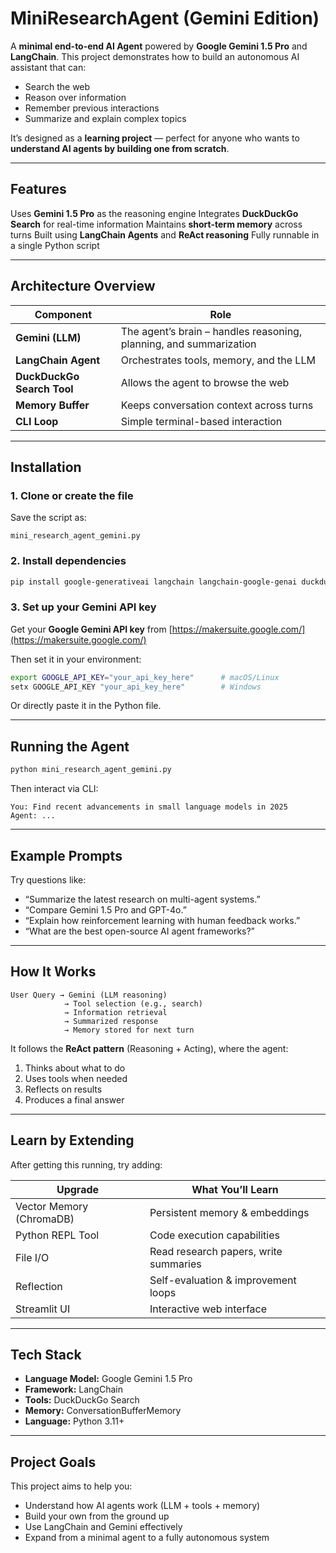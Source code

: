 # MiniResearchAgent (Gemini Edition)

A **minimal end-to-end AI Agent** powered by **Google Gemini 1.5 Pro** and **LangChain**.
This project demonstrates how to build an autonomous AI assistant that can:

- Search the web
- Reason over information
- Remember previous interactions
- Summarize and explain complex topics

It’s designed as a **learning project** — perfect for anyone who wants to **understand AI agents by building one from scratch**.

---

## Features

Uses **Gemini 1.5 Pro** as the reasoning engine
Integrates **DuckDuckGo Search** for real-time information
Maintains **short-term memory** across turns
Built using **LangChain Agents** and **ReAct reasoning**
Fully runnable in a single Python script

---

## Architecture Overview

| Component                  | Role                                                               |
| -------------------------- | ------------------------------------------------------------------ |
| **Gemini (LLM)**           | The agent’s brain – handles reasoning, planning, and summarization |
| **LangChain Agent**        | Orchestrates tools, memory, and the LLM                            |
| **DuckDuckGo Search Tool** | Allows the agent to browse the web                                 |
| **Memory Buffer**          | Keeps conversation context across turns                            |
| **CLI Loop**               | Simple terminal-based interaction                                  |

---

## Installation

### 1. Clone or create the file

Save the script as:

```
mini_research_agent_gemini.py
```

### 2. Install dependencies

```bash
pip install google-generativeai langchain langchain-google-genai duckduckgo-search chromadb
```

### 3. Set up your Gemini API key

Get your **Google Gemini API key** from [https://makersuite.google.com/](https://makersuite.google.com/)

Then set it in your environment:

```bash
export GOOGLE_API_KEY="your_api_key_here"      # macOS/Linux
setx GOOGLE_API_KEY "your_api_key_here"        # Windows
```

Or directly paste it in the Python file.

---

## Running the Agent

```bash
python mini_research_agent_gemini.py
```

Then interact via CLI:

```
You: Find recent advancements in small language models in 2025
Agent: ...
```

---

## Example Prompts

Try questions like:

- “Summarize the latest research on multi-agent systems.”
- “Compare Gemini 1.5 Pro and GPT-4o.”
- “Explain how reinforcement learning with human feedback works.”
- “What are the best open-source AI agent frameworks?”

---

## How It Works

```text
User Query → Gemini (LLM reasoning)
            → Tool selection (e.g., search)
            → Information retrieval
            → Summarized response
            → Memory stored for next turn
```

It follows the **ReAct pattern** (Reasoning + Acting), where the agent:

1. Thinks about what to do
2. Uses tools when needed
3. Reflects on results
4. Produces a final answer

---

## Learn by Extending

After getting this running, try adding:

| Upgrade                  | What You’ll Learn                     |
| ------------------------ | ------------------------------------- |
| Vector Memory (ChromaDB) | Persistent memory & embeddings        |
| Python REPL Tool         | Code execution capabilities           |
| File I/O                 | Read research papers, write summaries |
| Reflection               | Self-evaluation & improvement loops   |
| Streamlit UI             | Interactive web interface             |

---

## Tech Stack

- **Language Model:** Google Gemini 1.5 Pro
- **Framework:** LangChain
- **Tools:** DuckDuckGo Search
- **Memory:** ConversationBufferMemory
- **Language:** Python 3.11+

---

## Project Goals

This project aims to help you:

- Understand how AI agents work (LLM + tools + memory)
- Build your own from the ground up
- Use LangChain and Gemini effectively
- Expand from a minimal agent to a fully autonomous system
